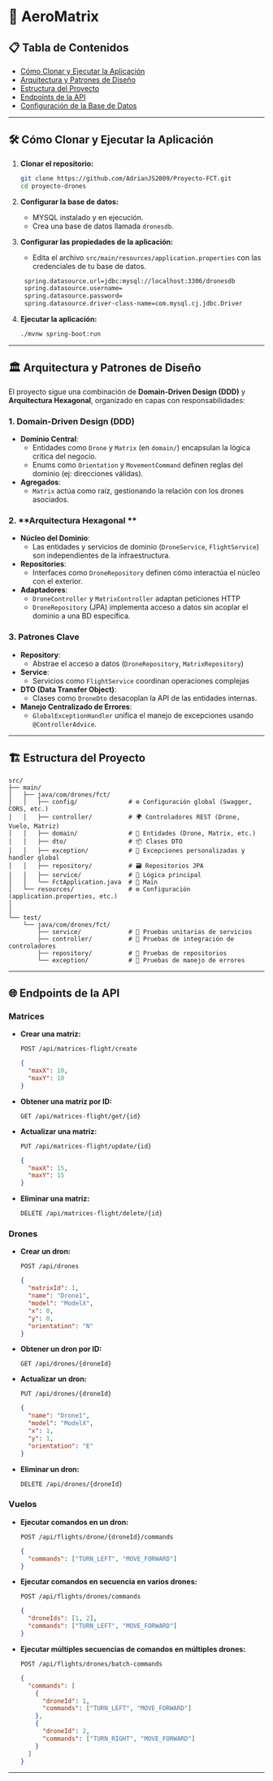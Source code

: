 # 🚁 AeroMatrix

## 📋 Tabla de Contenidos

- [Cómo Clonar y Ejecutar la Aplicación](#-cómo-clonar-y-ejecutar-la-aplicación)
- [Arquitectura y Patrones de Diseño](#-arquitectura-y-patrones-de-diseño)
- [Estructura del Proyecto](#-estructura-del-proyecto)
- [Endpoints de la API](#-endpoints-de-la-api)
- [Configuración de la Base de Datos](#-configuración-de-la-base-de-datos)

---

## 🛠️ Cómo Clonar y Ejecutar la Aplicación

1. **Clonar el repositorio:**

   ```bash
   git clone https://github.com/AdrianJS2009/Proyecto-FCT.git
   cd proyecto-drones
   ```

2. **Configurar la base de datos:**

   - MYSQL instalado y en ejecución.
   - Crea una base de datos llamada `dronesdb`.

3. **Configurar las propiedades de la aplicación:**

   - Edita el archivo `src/main/resources/application.properties` con las credenciales de tu base de datos.

   ```bash
    spring.datasource.url=jdbc:mysql://localhost:3306/dronesdb
    spring.datasource.username=
    spring.datasource.password=
    spring.datasource.driver-class-name=com.mysql.cj.jdbc.Driver
   ```

4. **Ejecutar la aplicación:**

   ```bash
   ./mvnw spring-boot:run
   ```

---

## 🏛️ Arquitectura y Patrones de Diseño

El proyecto sigue una combinación de **Domain-Driven Design (DDD)** y **Arquitectura Hexagonal**, organizado en capas con responsabilidades:

### 1. Domain-Driven Design (DDD)

- **Dominio Central**:
  - Entidades como `Drone` y `Matrix` (en `domain/`) encapsulan la lógica crítica del negocio.
  - Enums como `Orientation` y `MovementCommand` definen reglas del dominio (ej: direcciones válidas).
- **Agregados**:
  - `Matrix` actúa como raíz, gestionando la relación con los drones asociados.

### 2. **Arquitectura Hexagonal **

- **Núcleo del Dominio**:
  - Las entidades y servicios de dominio (`DroneService`, `FlightService`) son independientes de la infraestructura.
- **Repositories**:
  - Interfaces como `DroneRepository` definen cómo interactúa el núcleo con el exterior.
- **Adaptadores**:
  - `DroneController` y `MatrixController` adaptan peticiones HTTP
  - `DroneRepository` (JPA) implementa acceso a datos sin acoplar el dominio a una BD específica.

### 3. **Patrones Clave**

- **Repository**:
  - Abstrae el acceso a datos (`DroneRepository`, `MatrixRepository`)
- **Service**:
  - Servicios como `FlightService` coordinan operaciones complejas
- **DTO (Data Transfer Object)**:
  - Clases como `DroneDto` desacoplan la API de las entidades internas.
- **Manejo Centralizado de Errores**:
  - `GlobalExceptionHandler` unifica el manejo de excepciones usando `@ControllerAdvice`.

---

## 🏗️ Estructura del Proyecto

```plaintext
src/
├── main/
│   ├── java/com/drones/fct/
│   │   ├── config/              # ⚙️ Configuración global (Swagger, CORS, etc.)
│   │   ├── controller/          # 🌍 Controladores REST (Drone, Vuelo, Matriz)
│   │   ├── domain/              # 🧠 Entidades (Drone, Matrix, etc.)
│   │   ├── dto/                 # 📦 Clases DTO
│   │   ├── exception/           # 🚨 Excepciones personalizadas y handler global
│   │   ├── repository/          # 🗃️ Repositorios JPA
│   │   ├── service/             # 🔧 Lógica principal
│   │   └── FctApplication.java  # 🚀 Main
│   └── resources/               # ⚙️ Configuración (application.properties, etc.)
│      
│       
└── test/
    └── java/com/drones/fct/
        ├── service/             # 🧪 Pruebas unitarias de servicios
        ├── controller/          # 🧪 Pruebas de integración de controladores
        ├── repository/          # 🧪 Pruebas de repositorios
        └── exception/           # 🧪 Pruebas de manejo de errores

```

---

## 🌐 Endpoints de la API

### Matrices

- **Crear una matriz:**

  ```http
  POST /api/matrices-flight/create
  ```

  ```json
  {
    "maxX": 10,
    "maxY": 10
  }
  ```

- **Obtener una matriz por ID:**

  ```http
  GET /api/matrices-flight/get/{id}
  ```

- **Actualizar una matriz:**

  ```http
  PUT /api/matrices-flight/update/{id}
  ```

  ```json
  {
    "maxX": 15,
    "maxY": 15
  }
  ```

- **Eliminar una matriz:**

  ```http
  DELETE /api/matrices-flight/delete/{id}
  ```

### Drones

- **Crear un dron:**

  ```http
  POST /api/drones
  ```

  ```json
  {
    "matrixId": 1,
    "name": "Drone1",
    "model": "ModelX",
    "x": 0,
    "y": 0,
    "orientation": "N"
  }
  ```

- **Obtener un dron por ID:**

  ```http
  GET /api/drones/{droneId}
  ```

- **Actualizar un dron:**

  ```http
  PUT /api/drones/{droneId}
  ```

  ```json
  {
    "name": "Drone1",
    "model": "ModelX",
    "x": 1,
    "y": 1,
    "orientation": "E"
  }
  ```

- **Eliminar un dron:**

  ```http
  DELETE /api/drones/{droneId}
  ```

### Vuelos

- **Ejecutar comandos en un dron:**

  ```http
  POST /api/flights/drone/{droneId}/commands
  ```

  ```json
  {
    "commands": ["TURN_LEFT", "MOVE_FORWARD"]
  }
  ```

- **Ejecutar comandos en secuencia en varios drones:**

  ```http
  POST /api/flights/drones/commands
  ```

  ```json
  {
    "droneIds": [1, 2],
    "commands": ["TURN_LEFT", "MOVE_FORWARD"]
  }
  ```

- **Ejecutar múltiples secuencias de comandos en múltiples drones:**

  ```http
  POST /api/flights/drones/batch-commands
  ```

  ```json
  {
    "commands": [
      {
        "droneId": 1,
        "commands": ["TURN_LEFT", "MOVE_FORWARD"]
      },
      {
        "droneId": 2,
        "commands": ["TURN_RIGHT", "MOVE_FORWARD"]
      }
    ]
  }
  ```

---


```
